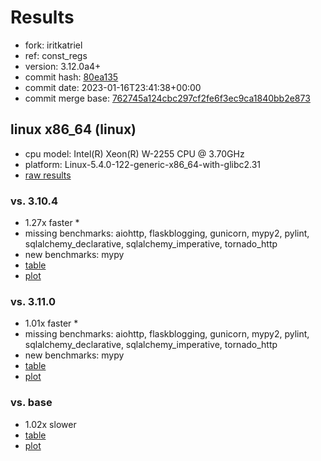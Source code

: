 # Results

- fork: iritkatriel
- ref: const_regs
- version: 3.12.0a4+
- commit hash: [80ea135](https://github.com/iritkatriel/cpython/commit/80ea135)
- commit date: 2023-01-16T23:41:38+00:00
- commit merge base: [762745a124cbc297cf2fe6f3ec9ca1840bb2e873](https://github.com/iritkatriel/cpython/commit/762745a124cbc297cf2fe6f3ec9ca1840bb2e873)

## linux x86_64 (linux)

- cpu model: Intel(R) Xeon(R) W-2255 CPU @ 3.70GHz
- platform: Linux-5.4.0-122-generic-x86_64-with-glibc2.31
- [raw results](bm-20230116-linux-x86_64-iritkatriel-const_regs-3.12.0a4%2B-80ea135.json)

### vs. 3.10.4

- 1.27x faster \*
- missing benchmarks: aiohttp, flaskblogging, gunicorn, mypy2, pylint, sqlalchemy_declarative, sqlalchemy_imperative, tornado_http
- new benchmarks: mypy
- [table](bm-20230116-linux-x86_64-iritkatriel-const_regs-3.12.0a4%2B-80ea135-vs-3.10.4.md)
- [plot](bm-20230116-linux-x86_64-iritkatriel-const_regs-3.12.0a4%2B-80ea135-vs-3.10.4.png)

### vs. 3.11.0

- 1.01x faster \*
- missing benchmarks: aiohttp, flaskblogging, gunicorn, mypy2, pylint, sqlalchemy_declarative, sqlalchemy_imperative, tornado_http
- new benchmarks: mypy
- [table](bm-20230116-linux-x86_64-iritkatriel-const_regs-3.12.0a4%2B-80ea135-vs-3.11.0.md)
- [plot](bm-20230116-linux-x86_64-iritkatriel-const_regs-3.12.0a4%2B-80ea135-vs-3.11.0.png)

### vs. base

- 1.02x slower
- [table](bm-20230116-linux-x86_64-iritkatriel-const_regs-3.12.0a4%2B-80ea135-vs-base.md)
- [plot](bm-20230116-linux-x86_64-iritkatriel-const_regs-3.12.0a4%2B-80ea135-vs-base.png)

